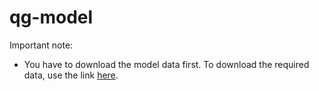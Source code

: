 # qg-model

Important note:

- You have to download the model data first. To download the required data, use the link [here](https://drive.google.com/drive/folders/19jI-dYEpNgEjTAByBRxfD5m_Hu9emH9y?usp=sharing).
